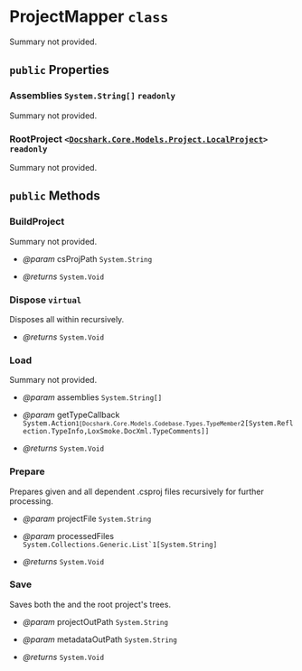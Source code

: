 # ProjectMapper `class`

Summary not provided.

## `public` Properties

### Assemblies <code title="comments here">System.String[]</code> `readonly`

Summary not provided.

### RootProject <code><<a href="./LocalProject.md">Docshark.Core.Models.Project.LocalProject</a>></code> `readonly`

Summary not provided.



## `public` Methods

### BuildProject

Summary not provided.

- *@param* csProjPath <code title="comments here">System.String</code>

- *@returns* <code title="comments here">System.Void</code>

### Dispose `virtual`

Disposes all <see cref="T:Docshark.Core.Models.Project.LocalProject" /> within <see cref="P:Docshark.Core.Models.Project.ProjectMapper.RootProject" /> recursively.

- *@returns* <code title="comments here">System.Void</code>

### Load

Summary not provided.

- *@param* assemblies <code title="comments here">System.String[]</code>
- *@param* getTypeCallback <code title="comments here">System.Action`1[Docshark.Core.Models.Codebase.Types.TypeMember`2[System.Reflection.TypeInfo,LoxSmoke.DocXml.TypeComments]]</code>

- *@returns* <code title="comments here">System.Void</code>

### Prepare

Prepares given and all dependent .csproj files recursively for further processing.

- *@param* projectFile <code title="comments here">System.String</code>
- *@param* processedFiles <code title="comments here">System.Collections.Generic.List`1[System.String]</code>

- *@returns* <code title="comments here">System.Void</code>

### Save

Saves both the <see cref="T:Docshark.Core.Models.Project.ProjectMapper" /> and the root project's trees.

- *@param* projectOutPath <code title="comments here">System.String</code>
- *@param* metadataOutPath <code title="comments here">System.String</code>

- *@returns* <code title="comments here">System.Void</code>
